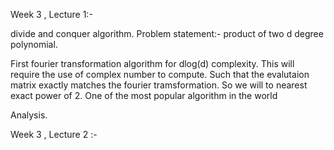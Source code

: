 Week 3 , Lecture 1:-

divide and conquer algorithm.
Problem statement:- product of two d degree polynomial.

First fourier transformation algorithm for dlog(d) complexity.
This will require the use of complex number to compute.
Such that the evalutaion matrix exactly matches the fourier tramsformation.
So we will to nearest exact power of 2.
One of the most popular algorithm in the world

Analysis.

Week 3 , Lecture 2 :-
